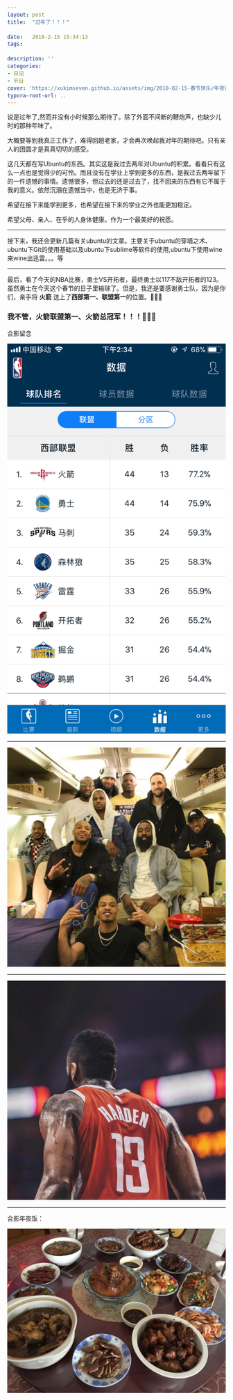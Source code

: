 ```yaml
---
layout: post
title:  "过年了！！！"

date:   2018-2-15 15:34:13
tags:

description: ''
categories:
- 日记
- 节日
cover: 'https://xukimseven.github.io/assets/img/2018-02-15-春节快乐/年夜饭.jpg'
typora-root-url: ..
---
```


说是过年了,然而并没有小时候那么期待了。除了外面不间断的鞭炮声，也缺少儿时的那种年味了。

大概要等到我真正工作了，难得回趟老家，才会再次唤起我对年的期待吧。只有亲人的团圆才是真真切切的感受。

这几天都在写Ubuntu的东西。其实这是我过去两年对Ubuntu的积累。看看只有这么一点也是觉得少的可怜。而且没有在学业上学到更多的东西，是我过去两年留下的一件遗憾的事情。遗憾很多，但过去的还是过去了，找不回来的东西有它不属于我的意义。依然沉溺在遗憾当中，也是无济于事。

希望在接下来能学到更多，也希望在接下来的学业之外也能更加稳定。

希望父母、亲人、在乎的人身体健康。作为一个最美好的祝愿。

------

接下来，我还会更新几篇有关ubuntu的文章。主要关于ubuntu的穿墙之术、ubuntu下Git的使用基础以及ubuntu下sublime等软件的使用,ubuntu下使用wine来wine出迅雷。。。等

----

最后，看了今天的NBA比赛，勇士VS开拓者，最终勇士以117不敌开拓者的123。虽然勇士在今天这个春节的日子里输球了。但是，我还是要感谢勇士队，因为是你们，亲手将 **火箭** 送上了**西部第一、联盟第一**的位置。👻👻👻

### 我不管，火箭联盟第一、火箭总冠军！！！👻👻👻

合影留念

![2018-02-15-nba西部排名前八截图](/assets/img/2018-02-15-春节快乐/火箭登顶.jpg)

----

![火箭球员合影](/assets/img/2018-02-15-春节快乐/火箭球员合影.jpg)

----

![哈登](/assets/img/2018-02-15-春节快乐/哈登.jpg)

----

合影年夜饭：

![年夜饭](/assets/img/2018-02-15-春节快乐/年夜饭.jpg)
